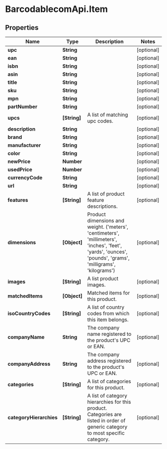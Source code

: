 # BarcodablecomApi.Item

## Properties
Name | Type | Description | Notes
------------ | ------------- | ------------- | -------------
**upc** | **String** |  | [optional] 
**ean** | **String** |  | [optional] 
**isbn** | **String** |  | [optional] 
**asin** | **String** |  | [optional] 
**title** | **String** |  | [optional] 
**sku** | **String** |  | [optional] 
**mpn** | **String** |  | [optional] 
**partNumber** | **String** |  | [optional] 
**upcs** | **[String]** | A list of matching upc codes. | [optional] 
**description** | **String** |  | [optional] 
**brand** | **String** |  | [optional] 
**manufacturer** | **String** |  | [optional] 
**color** | **String** |  | [optional] 
**newPrice** | **Number** |  | [optional] 
**usedPrice** | **Number** |  | [optional] 
**currencyCode** | **String** |  | [optional] 
**url** | **String** |  | [optional] 
**features** | **[String]** | A list of product feature descriptions. | [optional] 
**dimensions** | **[Object]** | Product dimensions and weight.  (&#39;meters&#39;, &#39;centimeters&#39;, &#39;millimeters&#39;, &#39;inches&#39;, &#39;feet&#39;, &#39;yards&#39;, &#39;ounces&#39;, &#39;pounds&#39;, &#39;grams&#39;, &#39;milligrams&#39;, &#39;kilograms&#39;) | [optional] 
**images** | **[String]** | A list product images. | [optional] 
**matchedItems** | **[Object]** | Matched items for this product. | [optional] 
**isoCountryCodes** | **[String]** | A list of country codes from which this item belongs. | [optional] 
**companyName** | **String** | The company name registered to the product&#39;s UPC or EAN. | [optional] 
**companyAddress** | **String** | The company address registered to the product&#39;s UPC or EAN. | [optional] 
**categories** | **[String]** | A list of categories for this product. | [optional] 
**categoryHierarchies** | **[String]** | A list of category hierarchies for this product. Categories are listed in order of generic category to most specific category. | [optional] 



